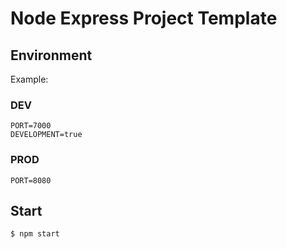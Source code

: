 # Node Express Project Template

## Environment

Example:

### DEV
```
PORT=7000
DEVELOPMENT=true
```

### PROD
```
PORT=8080
```

## Start

```BASH
$ npm start
```
